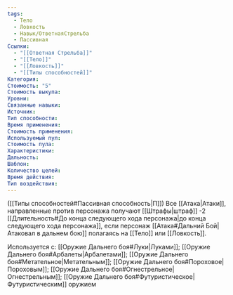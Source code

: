 ```yaml
---
tags:
  - Тело
  - Ловкость
  - Навык/ОтветнаяСтрельба
  - Пассивная
Ссылки:
  - "[[Ответная Стрельба]]"
  - "[[Тело]]"
  - "[[Ловкость]]"
  - "[[Типы способностей]]"
Категория: 
Стоимость: "5"
Стоимость выкупа:
Уровни:
Связанные навыки:
Источник:
Тип способности:
Время применения:
Стоимость применения:
Используемый пул:
Стоимость пула:
Характеристики:
Дальность:
Шаблон:
Количество целей:
Время действия:
Тип воздействия:
---
```

([[Типы способностей#Пассивная способность|П]]) Все [[Атака|Атаки]], направленные против персонажа получают [[Штрафы|штраф]] -2 [[Длительность#До конца следующего хода персонажа|до конца следующего хода персонажа]], если персонаж [[Атака#Дальний Бой|Атаковал в дальнем бою]] полагаясь на [[Тело]] или [[Ловкость]].

Используется с: [[Оружие Дальнего боя#Луки|Луками]]; [[Оружие Дальнего боя#Арбалеты|Арбалетами]]; [[Оружие Дальнего боя#Метательное|Метательным]]; [[Оружие Дальнего боя#Пороховое|Пороховым]]; [[Оружие Дальнего боя#Огнестрельное|Огнестрельным]]; [[Оружие Дальнего боя#Футуристическое|Футуристическим]] оружием